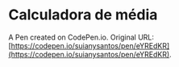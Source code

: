 # Calculadora de média

A Pen created on CodePen.io. Original URL: [https://codepen.io/suianysantos/pen/eYREdKR](https://codepen.io/suianysantos/pen/eYREdKR).


